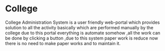 # College
College Administration System is a user friendly web-portal which provides solution to all the activity basically which are performed manually by the college due to this portal everything is automate somehow ,all the work can be done by clicking a button ,due to this system paper work is reduce now there is no need to make paper works and to maintain it.
